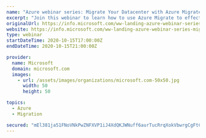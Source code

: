 ```yaml
---
name: "Azure webinar series: Migrate Your Datacenter with Azure Migrate"
excerpt: "Join this webinar to learn how to use Azure Migrate to effectively migrate your infrastructure, applications, and data to the cloud. "
originalUrl: https://info.microsoft.com/ww-landing-azure-webinar-series-migrate-your-datacenter-with-azure-migrate.html
website: https://info.microsoft.com/ww-landing-azure-webinar-series-migrate-your-datacenter-with-azure-migrate.html
type: webinar
startDateTime: 2020-10-15T17:00:00Z
endDateTime: 2020-10-15T21:00:00Z

provider:
  name: Microsoft
  domain: microsoft.com
  images:
    - url: /assets/images/organizations/microsoft.com-50x50.jpg
      width: 50
      height: 50

topics:
  - Azure
  - Migration

secured: "mEl381ja51FNoVNkPwZNFXVP1iJ4XdQKJWNuff6aurTucRrqXokVbwrgCgFtCwT0CvWbZcjYp0BPdmh3Okqs4bi/CtW1zX76aFWrQVfk6hofAtTQ21CwoefeWbNfae4zSVJOxSHgGBmZcdcUDxQnZcrBg2LXQbP+qkH9DVO5TlbLll0fgjdpxREyGJFAkCt28A32ge9JPehX7zf4XPVJ1cK31MNtBqmteZ8Lu3RmyoM2cbVA7fLeM/oCI8vKI8wdL6q0TL25yZSXHYrRlVhPBHn36h7oDWt4fEdV5Px0+8r9cbAr+a7sZiIm6ioWKzX4XGM7gNvtiliPQ9srtrhFTZ/RyneHjNmZGLMHCjsqby4=;QkOdPwjQoAXpXP4apxpKMA=="
---
```


